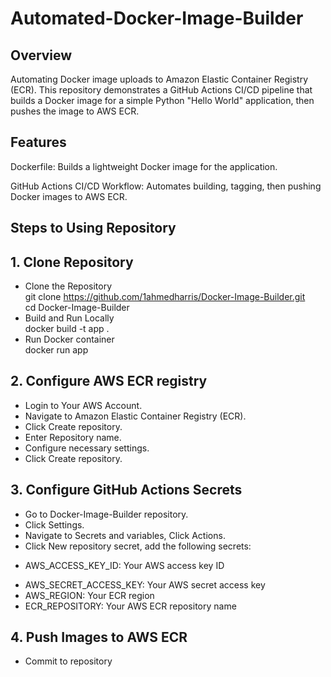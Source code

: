 # Automated-Docker-Image-Builder
## Overview
Automating Docker image uploads to Amazon Elastic Container Registry (ECR). 
This repository demonstrates a GitHub Actions CI/CD pipeline that builds a Docker image for a simple Python "Hello World" application, then pushes the image to AWS ECR. 
## Features
Dockerfile:
Builds a lightweight Docker image for the application.

GitHub Actions CI/CD Workflow:
Automates building, tagging, then pushing Docker images to AWS ECR.  
## Steps to Using Repository
## 1. Clone Repository
- Clone the Repository   
git clone  https://github.com/1ahmedharris/Docker-Image-Builder.git  
cd Docker-Image-Builder  
- Build and Run Locally   
docker build -t app .    
- Run Docker container  
docker run app
## 2. Configure AWS ECR registry
- Login to Your AWS Account.
- Navigate to Amazon Elastic Container Registry (ECR).
- Click Create repository.
- Enter Repository name.
- Configure necessary settings.
- Click Create repository.
## 3. Configure GitHub Actions Secrets
- Go to Docker-Image-Builder repository.
- Click Settings.
- Navigate to Secrets and variables, Click Actions.
- Click New repository secret, add the following secrets:
* AWS_ACCESS_KEY_ID: Your AWS access key ID  
- AWS_SECRET_ACCESS_KEY: Your AWS secret access key  
- AWS_REGION: Your ECR region  
- ECR_REPOSITORY: Your AWS ECR repository name
## 4. Push Images to AWS ECR
- Commit to repository
